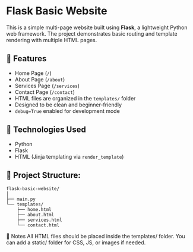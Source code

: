 # Flask Basic Website

This is a simple multi-page website built using **Flask**, a lightweight Python web framework. The project demonstrates basic routing and template rendering with multiple HTML pages.

## 📌 Features
- Home Page (`/`)
- About Page (`/about`)
- Services Page (`/services`)
- Contact Page (`/contact`)
- HTML files are organized in the `templates/` folder
- Designed to be clean and beginner-friendly
- `debug=True` enabled for development mode

## 🚀 Technologies Used
- Python
- Flask
- HTML (Jinja templating via `render_template`)

## 📁 Project Structure:
```
flask-basic-website/
│
├── main.py
└── templates/
    ├── home.html
    ├── about.html
    ├── services.html
    └── contact.html
```





🧠 Notes
All HTML files should be placed inside the templates/ folder.
You can add a static/ folder for CSS, JS, or images if needed.
